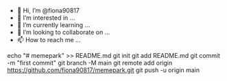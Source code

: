 - 👋 Hi, I’m @fiona90817
- 👀 I’m interested in ...
- 🌱 I’m currently learning ...
- 💞️ I’m looking to collaborate on ...
- 📫 How to reach me ...

<!---
fiona90817/fiona90817 is a ✨ special ✨ repository because its `README.md` (this file) appears on your GitHub profile.
You can click the Preview link to take a look at your changes.
--->
echo "# memepark" >> README.md
git init
git add README.md
git commit -m "first commit"
git branch -M main
git remote add origin https://github.com/fiona90817/memepark.git
git push -u origin main
